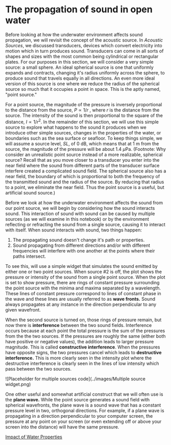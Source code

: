 # The propagation of sound in open water

Before looking at how the underwater environment affects sound propagation, we will revisit the concept of the acoustic source. In _Acoustic Sources_, we discussed transducers, devices which convert electricity into motion which in turn produces sound. Transducers can come in all sorts of shapes and sizes with the most common being cylindrical or rectangular plates. For our purposes in this section, we will consider a very simple source: a small sphere. An ideal spherical source is one that uniformly expands and contracts, changing it's radius uniformly across the sphere, to produce sound that travels equally in all directions. An even more ideal version of this source is one where we reduce the radius of the spherical source so much that it occupies a point in space. This is the aptly named, "point source."

For a point source, the magnitude of the pressure is inversely proportional to the distance from the source, $P \propto 1/r$ , where $r$ is the distance from the source. The intensity of the sound is then proportional to the square of the distance, $I \propto 1/r^2$. In the remainder of this section, we will use this simple source to explore what happens to the sound it produces when we introduce other simple sources, changes in the properties of the water, or boundaries such as the sea surface or seafloor. To keep things simple, we will assume a source level, $SL$, of 0 dB, which means that at 1 m from the source, the magnitude of the pressure will be about 1.4 $\mu$Pa. (Footnote: Why consider an unrealistic point source instead of a more realizable, spherical source? Recall that as you move closer to a transducer you enter into the near field where the sound from different parts of the transducer surface interfere created a complicated sound field. The spherical source also has a near field, the boundary of which is proportional to both the frequency of the transmitted sound and the radius of the source. By reducing that radius to a point, we eliminate the near field. Thus the point source is a useful, but artificial sound source.)

Before we look at how the underwater environment affects the sound from our point source, we will begin by considering how the sound interacts sound. This interaction of sound with sound can be caused by multiple sources (as we will examine in this notebook) or by the environment reflecting or refracting the sound from a single source, causing it to interact with itself. When sound interacts with sound, two things happen:

1. The propagating sound doesn't change it's path or properties.
2. Sound propagating from different directions and/or with different frequencies will interfere with one another at the points where their paths intersect.

To see this, will use a simple widget that simulates the sound emitted by either one or two point sources. When source #2 is off, the plot shows the pressure or intensity of the sound from a single point source. When the plot is set to show pressure, there are rings of constant pressure surrounding the point source with the minima and maxima separated by a wavelength. These lines of constant pressure correspond to lines of constant phase in the wave and these lines are usually referred to as **wave fronts.** Sound always propagates at any instance in the direction perpendicular to any given wavefront. 

When the second source is turned on, those rings of pressure remain, but now there is **interference** between the two sound fields. Interference occurs because at each point the total pressure is the sum of the pressures from the the two sources. If the pressures are roughly the same (either both have positive or negative values), the addition leads to larger pressure magnitude. This is called __constructive interference__. When the pressures have opposite signs, the two pressures cancel which leads to **destructive interference.** This is more clearly seen in the intensity plot where the destructive interference is clearly seen in the lines of low intensity which pass between the two sources. 

![Placeholder for multiple sources code](../images/Multiple source widget.png)
<!--
Widget or python code corresponding to the Matlab script, 'TL_WIDGET_Multiple_Source.m'

-->

One other useful and somewhat artificial construct that we will often use is the **plane wave.** While the point source generates a sound field with spherical wavefronts, the plane wave is a sound wave that has a constant pressure level in two, orthogonal directions. For example, if a plane wave is propagating in a direction perpendicular to your computer screen, the pressure at any point on your screen (or even extending off or above your screen into the distance) will have the same pressure. 

[Impact of Water Properties](TL_3_Impact_of_Water_Properties)
